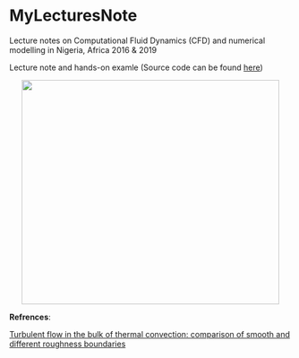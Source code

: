 # MyLecturesNote


Lecture notes on Computational Fluid Dynamics (CFD) and numerical modelling in Nigeria, Africa 2016 &amp; 2019

Lecture note and hands-on examle (Source code can be found [here](http://nek5000.github.io/NekDoc/index.html))


<p align="center">
  <img width="460" height="400" src="https://github.com/Foroozani/MyLectureNotes/blob/main/animation_thermal_convection.gif">
</p>


**Refrences**:

[Turbulent flow in the bulk of thermal convection: comparison of smooth and different roughness boundaries](https://www.youtube.com/watch?v=hXMZ4kOE_VE)


